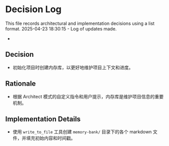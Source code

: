 # Decision Log

This file records architectural and implementation decisions using a list format.
2025-04-23 18:30:15 - Log of updates made.

*

## Decision

*   初始化项目时创建内存库，以更好地维护项目上下文和进度。

## Rationale

*   根据 Architect 模式的自定义指令和用户提示，内存库是维护项目信息的重要机制。

## Implementation Details

*   使用 `write_to_file` 工具创建 `memory-bank/` 目录下的各个 markdown 文件，并填充初始内容和时间戳。